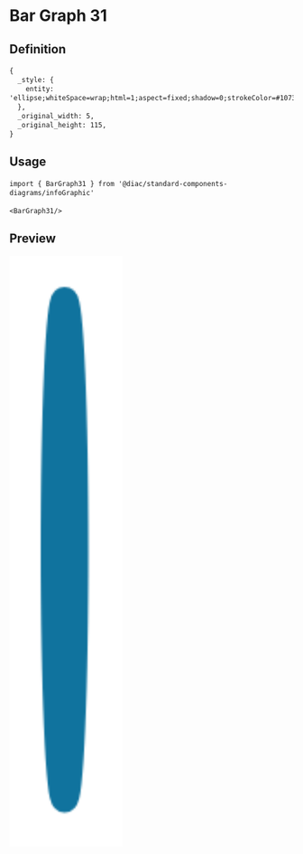 # Bar Graph 31

## Definition

```
{
  _style: { 
    entity: 'ellipse;whiteSpace=wrap;html=1;aspect=fixed;shadow=0;strokeColor=#10739E;strokeWidth=6;fontSize=16;align=center;fontStyle=1',
  },
  _original_width: 5,
  _original_height: 115,
}
```

## Usage

```
import { BarGraph31 } from '@diac/standard-components-diagrams/infoGraphic'

<BarGraph31/>
```

## Preview

<img src="./bar-graph-31.png" width="200"/>
